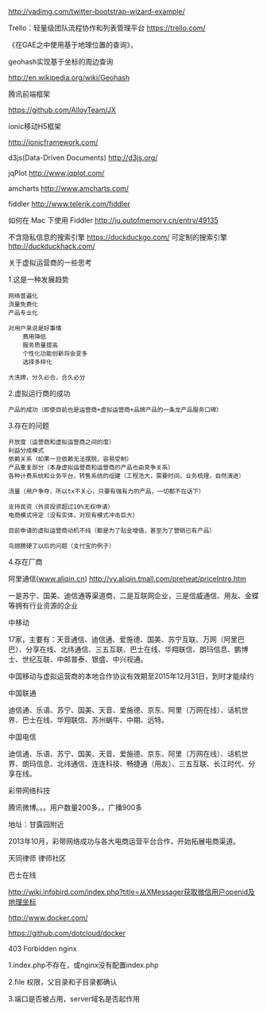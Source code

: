
http://vadimg.com/twitter-bootstrap-wizard-example/

Trello：轻量级团队流程协作和列表管理平台
https://trello.com/


《在GAE之中使用基于地理位置的查询》，

geohash实现基于坐标的周边查询

http://en.wikipedia.org/wiki/Geohash

腾讯前端框架

https://github.com/AlloyTeam/JX

ionic移动H5框架

http://ionicframework.com/

d3js(Data-Driven Documents)
http://d3js.org/

jqPlot
http://www.jqplot.com/

amcharts
http://www.amcharts.com/



fiddler
http://www.telerik.com/fiddler

如何在 Mac 下使用 Fiddler
http://ju.outofmemory.cn/entry/49135


不含隐私信息的搜索引擎
https://duckduckgo.com/
可定制的搜索引擎
http://duckduckhack.com/


关于虚拟运营商的一些思考

1.这是一种发展趋势

	网络普遍化
	流量免费化
	产品专业化

	对用户来说是好事情
		费用降低
		服务质量提高
		个性化功能创新将会变多
		选择多样化

	大洗牌，分久必合，合久必分

2.虚拟运行商的成功
	
	产品的成功（即使目前也是运营商+虚拟运营商+品牌产品的一条龙产品服务口碑）

3.存在的问题

	开放度（运营商和虚拟运营商之间的度）
	利益分成模式
	依赖关系（如果一旦依赖无法摆脱，容易受制）
	产品重复部分（本身虚拟运营商和运营商的产品也由竞争关系）
	各种计费系统和业务平台，转售系统的组建（工程浩大，需要时间，业务梳理，自然演进）

	流量（用户争夺，所以tx不关心，只要有强有力的产品，一切都不在话下）

	支持民资（外资投资超过10%无权申请）
	电商模式待定（没有实体，对现有模式冲击巨大）

	目前申请的虚拟运营商动机不纯（都是为了贴金增值，甚至为了营销已有产品）

	鸟翅膀硬了以后的问题（支付宝的例子）


4.存在厂商

阿里通信(www.aliqin.cn)
http://yy.aliqin.tmall.com/preheat/priceIntro.htm

一是苏宁、国美、迪信通等渠道商，二是互联网企业，三是信威通信、用友、金蝶等拥有行业资源的企业


中移动

17家，主要有：天音通信、迪信通、爱施德、国美、苏宁互联、万网（阿里巴巴）、分享在线、北纬通信、三五互联、巴士在线、华翔联信、朗玛信息、鹏博士、世纪互联、中邮普泰、银盛、中兴视通。

中国移动与虚拟运营商的本地合作协议有效期至2015年12月31日，到时才能续约

中国联通

迪信通、乐语、苏宁、国美、天音、爱施德、京东、阿里（万网在线）、话机世界、巴士在线、华翔联信、苏州蜗牛、中期、远特。

中国电信

迪信通、乐语、苏宁、国美、天音、爱施德、京东、阿里（万网在线）、话机世界、朗玛信息、北纬通信、连连科技、畅捷通（用友）、三五互联、长江时代、分享在线。



彩带网络科技

腾讯微博。。。用户数量200多。。广播900多

地址：甘露园附近

2013年10月，彩带网络成功与各大电商运营平台合作，开始拓展电商渠道。


天同律师 律师社区

巴士在线

http://wiki.infobird.com/index.php?title=从XMessager获取微信用户openid及地理坐标


http://www.docker.com/

https://github.com/dotcloud/docker



403 Forbidden nginx

1.index.php不存在，或nginx没有配置index.php

2.file 权限，父目录和子目录都确认

3.端口是否被占用，server域名是否起作用

















